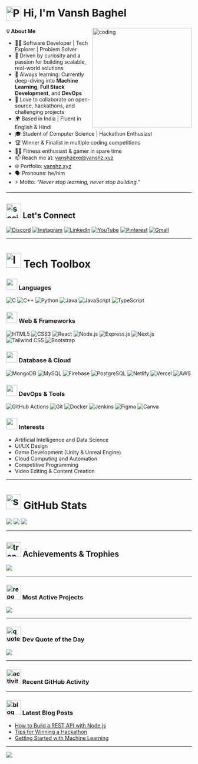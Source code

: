 # <img src="https://media.giphy.com/media/v1.Y2lkPTc5MGI3NjExdTdmbzhxOW16czJsNGJsdXRyM2J6aTBxOWk0MTJhNm1uczdxaHV3bSZlcD12MV9zdGlja2Vyc19zZWFyY2gmY3Q9cw/r3oOLlq6oKUw2TCMKD/giphy.gif" alt="Pomodoro Timer" width="40" height="40" style="vertical-align: middle;"/> Hi, I'm **Vansh Baghel**

<img align="right" alt="coding" src="https://i.pinimg.com/originals/75/c2/f8/75c2f842863ae2df6b3ac2d0a4d63026.gif" width="270"/>

**💡 About Me**  
- 🧑‍💻 Software Developer | Tech Explorer | Problem Solver  
- 🚀 Driven by curiosity and a passion for building scalable, real-world solutions  
- 🌱 Always learning: Currently deep-diving into **Machine Learning**, **Full Stack Development**, and **DevOps**  
- 💬 Love to collaborate on open-source, hackathons, and challenging projects  
- 🌍 Based in India | Fluent in English & Hindi  
- 🎓 Student of Computer Science | Hackathon Enthusiast  
- 🏆 Winner & Finalist in multiple coding competitions  
- 🏋️‍♂️ Fitness enthusiast & gamer in spare time  
- 📫 Reach me at: vanshzexe@vanshz.xyz  
- 🌐 Portfolio: [vanshz.xyz](https://vanshz.xyz/)  
- 🗣️ Pronouns: he/him  
- ⚡ Motto: *"Never stop learning, never stop building."*

---

## <img src="https://media.giphy.com/media/dhGGpFEXFUN63MVaSR/giphy.gif?cid=ecf05e47oq0jsif8iqlwytewfowdp373e58zj3dk2osa7ljk&ep=v1_stickers_search&rid=giphy.gif&ct=s" width="40" height="40" alt="social"> Let's Connect

[![Discord](https://img.shields.io/badge/Discord-5865F2?style=for-the-badge&logo=discord&logoColor=white)](https://discord.gg/your-discord-link)
[![Instagram](https://img.shields.io/badge/Instagram-E4405F?style=for-the-badge&logo=instagram&logoColor=white)](https://instagram.com/your_instagram)
[![LinkedIn](https://img.shields.io/badge/LinkedIn-0A66C2?style=for-the-badge&logo=linkedin&logoColor=white)](https://linkedin.com/in/your-linkedin)
[![YouTube](https://img.shields.io/badge/YouTube-FF0000?style=for-the-badge&logo=youtube&logoColor=white)](https://youtube.com/@your-youtube)
[![Pinterest](https://img.shields.io/badge/Pinterest-E60023?style=for-the-badge&logo=pinterest&logoColor=white)](https://pinterest.com/yourpinterest)
[![Gmail](https://img.shields.io/badge/Email-D14836?style=for-the-badge&logo=gmail&logoColor=white)](mailto:vanshzexe@gmail.com)

---

# <img src="https://media4.giphy.com/media/v1.Y2lkPTc5MGI3NjExdWp1NHhqZzczODdxZDg0dzFwNWd2NzZrcjIxNmpxeTJyb3N3MmQ5MCZlcD12MV9pbnRlcm5hbF9naWZfYnlfaWQmY3Q9cw/WFZvB7VIXBgiz3oDXE/giphy.gif" width="40" height="40" alt="laptop"> Tech Toolbox

<div align="left">

### <img src="https://media.giphy.com/media/KAq5w47R9rmTuvWOWa/giphy.gif" width="30"/> Languages  
![C](https://img.shields.io/badge/C-00599C?style=for-the-badge&logo=c&logoColor=white)
![C++](https://img.shields.io/badge/C++-00599C?style=for-the-badge&logo=c%2B%2B&logoColor=white)
![Python](https://img.shields.io/badge/Python-3670A0?style=for-the-badge&logo=python&logoColor=ffdd54)
![Java](https://img.shields.io/badge/Java-ED8B00?style=for-the-badge&logo=openjdk&logoColor=white)
![JavaScript](https://img.shields.io/badge/JavaScript-323330?style=for-the-badge&logo=javascript&logoColor=F7DF1E)
![TypeScript](https://img.shields.io/badge/TypeScript-007ACC?style=for-the-badge&logo=typescript&logoColor=white)

### <img src="https://media.giphy.com/media/VLZQ9M0Qw7c7q/giphy.gif" width="30"/> Web & Frameworks  
![HTML5](https://img.shields.io/badge/HTML5-E34F26?style=for-the-badge&logo=html5&logoColor=white)
![CSS3](https://img.shields.io/badge/CSS3-1572B6?style=for-the-badge&logo=css3&logoColor=white)
![React](https://img.shields.io/badge/React-20232A?style=for-the-badge&logo=react&logoColor=61DAFB)
![Node.js](https://img.shields.io/badge/Node.js-339933?style=for-the-badge&logo=node.js&logoColor=white)
![Express.js](https://img.shields.io/badge/Express.js-000000?style=for-the-badge&logo=express&logoColor=white)
![Next.js](https://img.shields.io/badge/Next.js-000000?style=for-the-badge&logo=nextdotjs&logoColor=white)
![Tailwind CSS](https://img.shields.io/badge/TailwindCSS-06B6D4?style=for-the-badge&logo=tailwindcss&logoColor=white)
![Bootstrap](https://img.shields.io/badge/Bootstrap-7952B3?style=for-the-badge&logo=bootstrap&logoColor=white)

### <img src="https://media.giphy.com/media/3otPorWLQJq5GmHRtu/giphy.gif" width="30"/> Database & Cloud  
![MongoDB](https://img.shields.io/badge/MongoDB-4ea94b?style=for-the-badge&logo=mongodb&logoColor=white)
![MySQL](https://img.shields.io/badge/MySQL-4479A1?style=for-the-badge&logo=mysql&logoColor=white)
![Firebase](https://img.shields.io/badge/Firebase-FFCA28?style=for-the-badge&logo=firebase&logoColor=black)
![PostgreSQL](https://img.shields.io/badge/PostgreSQL-4169E1?style=for-the-badge&logo=postgresql&logoColor=white)
![Netlify](https://img.shields.io/badge/Netlify-00C7B7?style=for-the-badge&logo=netlify&logoColor=white)
![Vercel](https://img.shields.io/badge/Vercel-000?style=for-the-badge&logo=vercel&logoColor=white)
![AWS](https://img.shields.io/badge/AWS-232F3E?style=for-the-badge&logo=amazon-aws&logoColor=white)

### <img src="https://media.giphy.com/media/1n3ghd0kU7n2vQ3U/giphy.gif" width="30"/> DevOps & Tools  
![GitHub Actions](https://img.shields.io/badge/GitHub_Actions-2088FF?style=for-the-badge&logo=githubactions&logoColor=white)
![Git](https://img.shields.io/badge/Git-F05033?style=for-the-badge&logo=git&logoColor=white)
![Docker](https://img.shields.io/badge/Docker-2496ED?style=for-the-badge&logo=docker&logoColor=white)
![Jenkins](https://img.shields.io/badge/Jenkins-D24939?style=for-the-badge&logo=jenkins&logoColor=white)
![Figma](https://img.shields.io/badge/Figma-F24E1E?style=for-the-badge&logo=figma&logoColor=white)
![Canva](https://img.shields.io/badge/Canva-00C4CC?style=for-the-badge&logo=canva&logoColor=white)

### <img src="https://media.giphy.com/media/wgFWLRiND4bkyIy5C4/giphy.gif" width="30"/> Interests  
- Artificial Intelligence and Data Science  
- UI/UX Design  
- Game Development (Unity & Unreal Engine)  
- Cloud Computing and Automation  
- Competitive Programming  
- Video Editing & Content Creation

</div>

---

# <img src="https://media.giphy.com/media/v1.Y2lkPTc5MGI3NjExcG80bjUxNXo2cm9iYnVrb2I0bWI2MGtveXQ3aWJsNDJlemZqd2ZjeiZlcD12MV9zdGlja2Vyc19zZWFyY2gmY3Q9cw/9A4VXopO66WMraBtss/giphy.gif" width="40" height="40" alt="stats"> GitHub Stats

![](https://github-readme-stats.vercel.app/api?username=vanshzexe&theme=vision-friendly-dark&hide_border=false&include_all_commits=true&count_private=true)
![](https://nirzak-streak-stats.vercel.app/?user=vanshzexe&theme=vision-friendly-dark&hide_border=false)
![](https://github-readme-stats.vercel.app/api/top-langs/?username=vanshzexe&theme=vision-friendly-dark&hide_border=false&include_all_commits=true&count_private=true&layout=compact)

---

## <img src="https://media.giphy.com/media/v1.Y2lkPTc5MGI3NjExZ3ZxZGQ1MWQwYm81Y2p5YWk1MG92Z3BibDVxY3p0c3Q4YmdkZ3huYyZlcD12MV9zdGlja2Vyc19zZWFyY2gmY3Q9cw/VGUxZZPz33xqyqDlUF/giphy.gif" width="40" height="40" alt="trophy"> Achievements & Trophies

![](https://github-profile-trophy.vercel.app/?username=vanshzexe&theme=onedark&no-frame=false&no-bg=false&margin-w=4)

---

### <img src="https://media.giphy.com/media/v1.Y2lkPTc5MGI3NjExcWNpZm9vaXNicXUyMmowcGw4NWxwNGd2YTlxcTFrOG00ZGN0NDc2OSZlcD12MV9zdGlja2Vyc19zZWFyY2gmY3Q9cw/QJy4x1YfXJFQBDY824/giphy.gif" width="40" height="40" alt="repo"> Most Active Projects

![](https://github-contributor-stats.vercel.app/api?username=vanshzexe&limit=5&theme=vision-friendly-dark&combine_all_yearly_contributions=true)

---

### <img src="https://media.giphy.com/media/v1.Y2lkPTc5MGI3NjExcWNpZm9vaXNicXUyMmowcGw4NWxwNGd2YTlxcTFrOG00ZGN0NDc2OSZlcD12MV9zdGlja2Vyc19zZWFyY2gmY3Q9cw/QJy4x1YfXJFQBDY824/giphy.gif" width="40" height="40" alt="quote"> Dev Quote of the Day

![](https://quotes-github-readme.vercel.app/api?type=horizontal&theme=dark)

---

### <img src="https://media.giphy.com/media/3orieT8RrUQbqgIdoE/giphy.gif" width="40" height="40" alt="activity"> Recent GitHub Activity

<!--START_SECTION:activity-->
<!-- Automatically updated by GitHub Actions or tools like GitHub Readme Activity. -->
<!--END_SECTION:activity-->

---

### <img src="https://media.giphy.com/media/13HgwGsXF0aiGY/giphy.gif" width="40" height="40" alt="blog"> Latest Blog Posts
<!-- BLOG-POST-LIST:START -->
<!-- Replace with your blog feed or use GitHub Actions to automate -->
- [How to Build a REST API with Node.js](#)
- [Tips for Winning a Hackathon](#)
- [Getting Started with Machine Learning](#)
<!-- BLOG-POST-LIST:END -->

---

[![](https://visitcount.itsvg.in/api?id=vanshzexe&icon=1&color=4)](https://visitcount.itsvg.in)

<!--
✨ Crafted professionally with animated flair and modern developer spirit  
🦄 For collaborations or opportunities, just reach out!
-->
